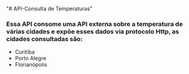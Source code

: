 "# API-Consulta de Temperaturas"  

### Essa API consome uma API externa sobre a temperatura de várias cidades e expõe esses dados via protocolo Http, as cidades consultadas são:
- Curitiba
- Porto Alegre
- Florianópolis
